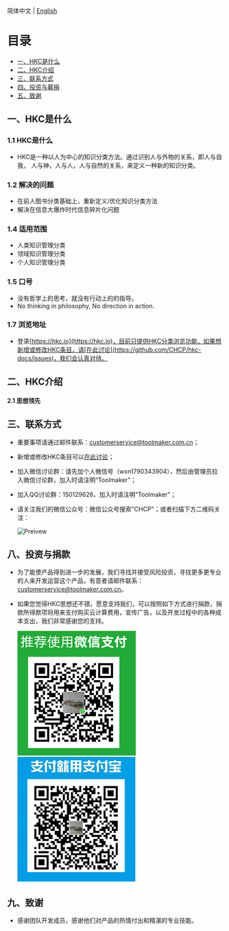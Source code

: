 简体中文 | [English](./README.english.md)

# 目录
 * [一、HKC是什么](#1)
 * [二、HKC介绍](#2)
 * [三、联系方式](#3)
 * [四、投资与募捐](#4)
 * [五、致谢](#5)

 ## <h2 id="1">一、HKC是什么</h2>
 ### 1.1 HKC是什么
  * HKC是一种以人为中心的知识分类方法。通过识别人与外物的关系，即人与自我， 人与神，人与人，人与自然的关系，来定义一种新的知识分类。

 ### 1.2 解决的问题
  * 在前人图书分类基础上，重新定义/优化知识分类方法
  * 解决在信息大爆炸时代信息碎片化问题

 ### 1.4 适用范围
  * 人类知识管理分类
  * 领域知识管理分类
  * 个人知识管理分类

 ### 1.5 口号
  * 没有哲学上的思考，就没有行动上的的指导。
  * No thinking in philosophy, No direction in action.

 ### 1.7 浏览地址
  * 登录[https://hkc.io](https://hkc.io)，目前只提供HKC分类浏览功能，如果想新增或修改HKC条目，请[在此讨论](https://github.com/CHCP/hkc-docs/issues)，我们会认真对待。

 ## <h2 id="2">二、HKC介绍</h2>
 #### 2.1 思想领先

 ## <h2 id="3">三、联系方式</h2>
  * 重要事项请通过邮件联系：customerservice@toolmaker.com.cn；
  * 新增或修改HKC条目可以[在此讨论](https://github.com/CHCP/hkc-docs/issues)；
  * 加入微信讨论群：请先加个人微信号（wxn1790343904），然后由管理员拉入微信讨论群，加入时请注明“Toolmaker”；
  * 加入QQ讨论群：150129626，加入时请注明“Toolmaker”；
  * 请关注我们的微信公众号：微信公众号搜索"CHCP"；或者扫描下方二维码关注：

    ![Preivew](https://mp.weixin.qq.com/mp/qrcode?scene=10000004&size=144&__biz=Mzg4NDA2NTQxOA==&mid=100000004&idx=1&sn=6df5d3671cb2b4034ee0dda49962519f&send_time=1545721051)
 
 ## <h2 id="4">八、投资与捐款</h2>
  * 为了能使产品得到进一步的发展，我们寻找并接受风险投资，寻找更多更专业的人来开发运营这个产品，有意者请邮件联系：customerservice@toolmaker.com.cn。
  * 如果您觉得HKC思想还不错，愿意支持我们，可以按照如下方式进行捐款，捐款所得款项将用来支付购买云计算费用，宣传广告，以及开发过程中的各种成本支出，我们非常感谢您的支持。
  
    ![Preivew](images/wechatpay-unlimited.png)      ![Preivew](images/alipay-unlimited.png)
    
 ## <h2 id="5">九、致谢</h2>
  * 感谢团队开发成员，感谢他们对产品的热情付出和精湛的专业技能。
